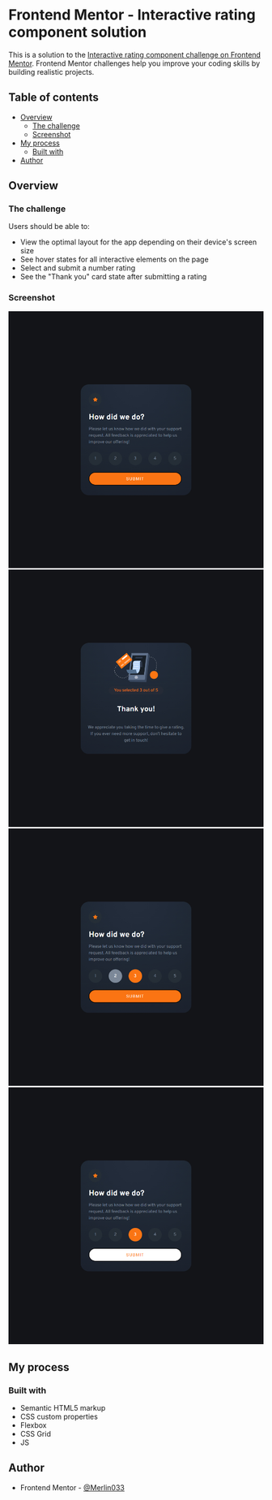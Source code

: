 # Frontend Mentor - Interactive rating component solution

This is a solution to the [Interactive rating component challenge on Frontend Mentor](https://www.frontendmentor.io/challenges/interactive-rating-component-koxpeBUmI). Frontend Mentor challenges help you improve your coding skills by building realistic projects.

## Table of contents

- [Overview](#overview)
  - [The challenge](#the-challenge)
  - [Screenshot](#screenshot)
- [My process](#my-process)
  - [Built with](#built-with)
- [Author](#author)

## Overview

### The challenge

Users should be able to:

- View the optimal layout for the app depending on their device's screen size
- See hover states for all interactive elements on the page
- Select and submit a number rating
- See the "Thank you" card state after submitting a rating

### Screenshot

![](./design/screencapture-rating.jpg)
![](./design/screencapture-thanks.jpg)
![](./design/screencapture-rating-dynamic.jpg)
![](./design/screencapture-rating-dynamic2.jpg)

## My process

### Built with

- Semantic HTML5 markup
- CSS custom properties
- Flexbox
- CSS Grid
- JS

## Author

- Frontend Mentor - [@Merlin033](https://www.frontendmentor.io/profile/Merlin033)
